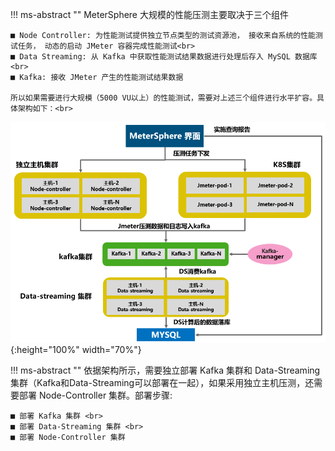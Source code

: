 !!! ms-abstract ""
    MeterSphere 大规模的性能压测主要取决于三个组件

    ■ Node Controller: 为性能测试提供独立节点类型的测试资源池， 接收来自系统的性能测试任务， 动态的启动 JMeter 容器完成性能测试<br>
    ■ Data Streaming: 从 Kafka 中获取性能测试结果数据进行处理后存入 MySQL 数据库<br>
    ■ Kafka: 接收 JMeter 产生的性能测试结果数据
    
    所以如果需要进行大规模（5000 VU以上）的性能测试，需要对上述三个组件进行水平扩容。具体架构如下：<br>
![配置架构图地址](../img/installation/dis_pressure/架构图.png){:height="100%" width="70%"} <br>

!!! ms-abstract ""
    依据架构所示，需要独立部署 Kafka 集群和 Data-Streaming 集群（Kafka和Data-Streaming可以部署在一起），如果采用独立主机压测，还需要部署 Node-Controller 集群。部署步骤:<br>
    
    ■ 部署 Kafka 集群 <br>
    ■ 部署 Data-Streaming 集群 <br>
    ■ 部署 Node-Controller 集群

